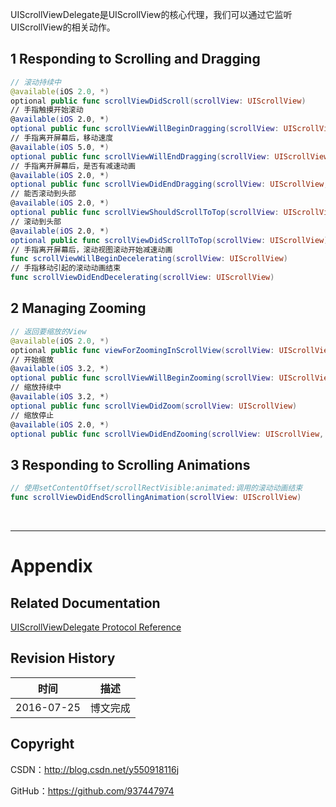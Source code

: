 UIScrollViewDelegate是UIScrollView的核心代理，我们可以通过它监听UIScrollView的相关动作。

## 1 Responding to Scrolling and Dragging

```swift
// 滚动持续中
@available(iOS 2.0, *)
optional public func scrollViewDidScroll(scrollView: UIScrollView)
// 手指触摸开始滚动
@available(iOS 2.0, *)
optional public func scrollViewWillBeginDragging(scrollView: UIScrollView)
// 手指离开屏幕后，移动速度
@available(iOS 5.0, *)
optional public func scrollViewWillEndDragging(scrollView: UIScrollView, withVelocity velocity: CGPoint, targetContentOffset: UnsafeMutablePointer<CGPoint>)
// 手指离开屏幕后，是否有减速动画
@available(iOS 2.0, *)
optional public func scrollViewDidEndDragging(scrollView: UIScrollView, willDecelerate decelerate: Bool)
// 能否滚动到头部
@available(iOS 2.0, *)
optional public func scrollViewShouldScrollToTop(scrollView: UIScrollView) -> Bool
// 滚动到头部
@available(iOS 2.0, *)
optional public func scrollViewDidScrollToTop(scrollView: UIScrollView)
// 手指离开屏幕后，滚动视图滚动开始减速动画
func scrollViewWillBeginDecelerating(scrollView: UIScrollView)  
// 手指移动引起的滚动动画结束
func scrollViewDidEndDecelerating(scrollView: UIScrollView)
```

## 2 Managing Zooming

```swift
// 返回要缩放的View
@available(iOS 2.0, *)
optional public func viewForZoomingInScrollView(scrollView: UIScrollView) -> UIView?
// 开始缩放
@available(iOS 3.2, *)
optional public func scrollViewWillBeginZooming(scrollView: UIScrollView, withView view: UIView?)
// 缩放持续中
@available(iOS 3.2, *)
optional public func scrollViewDidZoom(scrollView: UIScrollView)
// 缩放停止
@available(iOS 2.0, *)
optional public func scrollViewDidEndZooming(scrollView: UIScrollView, withView view: UIView?, atScale scale: CGFloat)
```

## 3 Responding to Scrolling Animations

```swift
// 使用setContentOffset/scrollRectVisible:animated:调用的滚动动画结束
func scrollViewDidEndScrollingAnimation(scrollView: UIScrollView)
```

&#160;

----------

# Appendix

## Related Documentation

[UIScrollViewDelegate Protocol Reference](https://developer.apple.com/library/ios/documentation/UIKit/Reference/UIScrollViewDelegate_Protocol/index.html)

## Revision History

| 时间 | 描述 |
| ---- | ---- |
| 2016-07-25 | 博文完成 |

## Copyright

CSDN：http://blog.csdn.net/y550918116j

GitHub：https://github.com/937447974